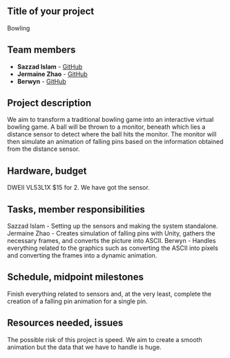 ## Title of your project
Bowling

## Team members
- **Sazzad Islam** - [GitHub](https://github.com/sazzadi-r14)
- **Jermaine Zhao** - [GitHub](https://github.com/jerminazhao)
- **Berwyn** - [GitHub](https://github.com/berwyn19)

## Project description
We aim to transform a traditional bowling game into an interactive virtual bowling game. A ball will be thrown to a monitor, beneath
which lies a distance sensor to detect where the ball hits the monitor. The monitor will then simulate an animation of falling pins based on 
the information obtained from the distance sensor.

## Hardware, budget
DWEII VL53L1X $15 for 2. We have got the sensor.

## Tasks, member responsibilities
Sazzad Islam - Setting up the sensors and making the system standalone.
Jermaine Zhao - Creates simulation of falling pins with Unity, gathers the necessary frames, and converts the picture into ASCII.
Berwyn - Handles everything related to the graphics such as converting the ASCII into pixels and converting the frames into a dynamic animation.

## Schedule, midpoint milestones
Finish everything related to sensors and, at the very least, complete the creation of a falling pin animation for a single pin.

## Resources needed, issues
The possible risk of this project is speed. We aim to create a smooth animation but the data that we have to handle is huge.
